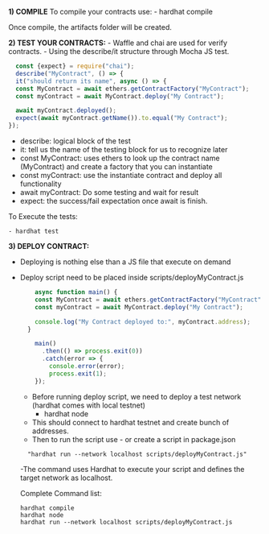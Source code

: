 **1) COMPILE**
  To compile your contracts use: 
    - hardhat compile

  Once compile, the artifacts folder will be created.


**2) TEST YOUR CONTRACTS:**
    - Waffle and chai are used for verify contracts.
    - Using the describe/it structure through Mocha JS test.
  
  ````javascript
    const {expect} = require("chai");
    describe("MyContract", () => {
    it("should return its name", async () => {
    const MyContract = await ethers.getContractFactory("MyContract");
    const myContract = await MyContract.deploy("My Contract");

    await myContract.deployed();
    expect(await myContract.getName()).to.equal("My Contract");
  });
 ````
  
  - describe: logical block of the test
  - it: tell us the name of the testing block for us to recognize later
  - const MyContract: uses ethers to look up the contract name (MyContract) and create a factory that you can instantiate
  - const myContract: use the instantiate contract and deploy all functionality
  - await myContract: Do some testing and wait for result
  - expect: the success/fail expectation once await is finish.

  To Execute the tests:
  
    - hardhat test

**3) DEPLOY CONTRACT:**

  - Deploying is nothing else than a JS file that execute on demand
  - Deploy script need to be placed inside scripts/deployMyContract.js
    
    ````javascript
        async function main() {
        const MyContract = await ethers.getContractFactory("MyContract");
        const myContract = await MyContract.deploy("My Contract");

        console.log("My Contract deployed to:", myContract.address);
      }

        main()
          .then(() => process.exit(0))
          .catch(error => {
            console.error(error);
            process.exit(1);
        });
    ````
    - Before running deploy script, we need to deploy a test network (hardhat comes with local testnet)
      - hardhat node
    - This should connect to hardhat testnet and create bunch of addresses.
    - Then to run the script use - or create a script in package.json
    
    ````
      "hardhat run --network localhost scripts/deployMyContract.js"
    ````
    -The command uses Hardhat to execute your script and defines the target network as localhost.
    
    Complete Command list:
    ````
    hardhat compile
    hardhat node
    hardhat run --network localhost scripts/deployMyContract.js
    ````
